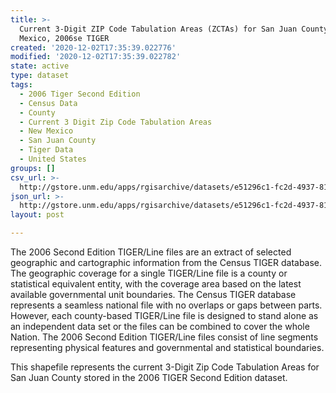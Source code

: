 ```yaml
---
title: >-
  Current 3-Digit ZIP Code Tabulation Areas (ZCTAs) for San Juan County, New
  Mexico, 2006se TIGER
created: '2020-12-02T17:35:39.022776'
modified: '2020-12-02T17:35:39.022782'
state: active
type: dataset
tags:
  - 2006 Tiger Second Edition
  - Census Data
  - County
  - Current 3 Digit Zip Code Tabulation Areas
  - New Mexico
  - San Juan County
  - Tiger Data
  - United States
groups: []
csv_url: >-
  http://gstore.unm.edu/apps/rgisarchive/datasets/e51296c1-fc2d-4937-81a9-f3f40673c9c7/tgr2006se_sanj_zcta3cu.derived.csv
json_url: >-
  http://gstore.unm.edu/apps/rgisarchive/datasets/e51296c1-fc2d-4937-81a9-f3f40673c9c7/tgr2006se_sanj_zcta3cu.derived.json
layout: post

---
```

The 2006 Second Edition TIGER/Line files are an extract of selected geographic and cartographic information from the Census TIGER database.  The geographic coverage for a single TIGER/Line file is a county or statistical equivalent entity, with the coverage area based on the latest available governmental unit boundaries. The Census TIGER database represents a seamless national file with no overlaps or gaps between parts.  However, each county-based TIGER/Line file is designed to stand alone as an independent data set or the files can be combined to cover the whole Nation.  The 2006 Second Edition  TIGER/Line files consist of line segments representing physical features and governmental and statistical boundaries.  

This shapefile represents the current 3-Digit Zip Code Tabulation Areas for San Juan County stored in the 2006 TIGER Second Edition dataset.
